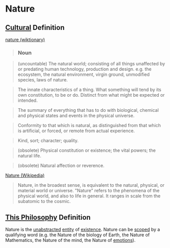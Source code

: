 # Nature

## [Cultural](./culture.md) Definition

<a href="http://en.wiktionary.org/wiki/nature" target="_blank">nature (wiktionary)</a>

> ### Noun

> (uncountable) The natural world; consisting of all things unaffected by or predating human technology, production and design. e.g. the ecosystem, the natural environment, virgin ground, unmodified species, laws of nature.

> The innate characteristics of a thing. What something will tend by its own constitution, to be or do. Distinct from what might be expected or intended.

> The summary of everything that has to do with biological, chemical and physical states and events in the physical universe.

> Conformity to that which is natural, as distinguished from that which is artificial, or forced, or remote from actual experience.

> Kind, sort; character; quality.

> (obsolete) Physical constitution or existence; the vital powers; the natural life.

> (obsolete) Natural affection or reverence.

<a href="http://en.wikipedia.org/wiki/Nature" target="_blank">Nature (Wikipedia)</a>

> Nature, in the broadest sense, is equivalent to the natural, physical, or material world or universe. "Nature" refers to the phenomena of the physical world, and also to life in general. It ranges in scale from the subatomic to the cosmic.

## [This Philosophy](./this-philosophy.md) Definition

Nature is the [unabstracted](./abstraction.md) [entity](./entity.md) of [existence](./existence.md). Nature can be [scoped](./scope.md) by a qualifying word (e.g. the Nature of the biology of Earth, the Nature of Mathematics, the Nature of the mind, the Nature of [emotions](./emotion.md)).

